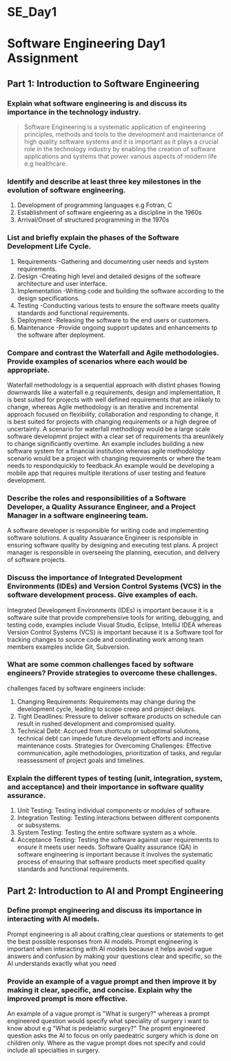 # SE_Day1
# Software Engineering Day1 Assignment

## Part 1: Introduction to Software Engineering

### Explain what software engineering is and discuss its importance in the technology industry.
> Software Engineering is a systematic application of engineering principles, methods and tools to the development and maintenance of high quality software systems and it is important as it plays a crucial role in the technology industry by enabling the creation of software applications and systems that power various aspects of modern life e.g healthcare.
>

### Identify and describe at least three key milestones in the evolution of software engineering.
>
1. Development of programming languages e.g Fotran, C
2. Establishment of software engieering as a discipline in the 1960s
3. Arrival/Onset of structured programming in the 1970s
>

### List and briefly explain the phases of the Software Development Life Cycle.
1. Requirements -Gathering and documenting user needs and system requirements.
2. Design -Creating high level and detailed designs of the software architecture and user interface.
3. Implementation -Writing code and building the software according to the design specifications.
4. Testing -Conducting various tests to ensure the software meets quality standards and functional requirements.
5. Deployment -Releasing the software to the end users or customers.
6. Maintenance -Provide ongoing support updates and enhancements tp the software after deployment. 

### Compare and contrast the Waterfall and Agile methodologies. Provide examples of scenarios where each would be appropriate.
Waterfall methodology is a sequential approach with distint phases flowing downwards like a waterfall e.g requirements, design and implementation, It is best suited for projects with well defined requirements that are inlikely to change, whereas Agile methodology is an iterative and incremental approach focused on flexibility, collaboration and responding to change, it is best suited for projects with changing requirements or a high degree of uncertainty. 
A scenario for waterfall methodlogy would be a large scale software developmnt project with a clear set of requirements tha areunlikely to change significantly overtime. An example includes building a new software system for a financial institution whereas agile methodology scenario would be a project with changing requirements or where the team needs to respondquickly to feedback.An example would be developing a mobile app that requires multiple iterations of user testing and feature development.

### Describe the roles and responsibilities of a Software Developer, a Quality Assurance Engineer, and a Project Manager in a software engineering team.
A software developer is responsible for writing code and implementing software solutions.
A quality Assuarance Engineer is responsible in ensuring software quality by designing and executing test plans.
A project manager is responsible in overseeing the planning, execution, and delivery of software projects.

### Discuss the importance of Integrated Development Environments (IDEs) and Version Control Systems (VCS) in the software development process. Give examples of each.
Integrated Development Environments (IDEs) is important because it is a software suite that provide comprehensive tools for writing, debugging, and testing code, examples include Visual Studio, Eclipse, IntelliJ IDEA whereas Version Control Systems (VCS) is important because it is a Software tool for tracking changes to source code and coordinating work among team members examples inclide Git, Subversion.

### What are some common challenges faced by software engineers? Provide strategies to overcome these challenges.
challenges faced by software engineers include:
1. Changing Requirements: Requirements may change during the development cycle, leading to scope creep and project delays.
2. Tight Deadlines: Pressure to deliver software products on schedule can result in rushed development and compromised quality.
3. Technical Debt: Accrued from shortcuts or suboptimal solutions, technical debt can impede future development efforts and increase maintenance costs.
Strategies for Overcoming Challenges: Effective communication, agile methodologies, prioritization of tasks, and regular reassessment of project goals and timelines.

### Explain the different types of testing (unit, integration, system, and acceptance) and their importance in software quality assurance.
1. Unit Testing: Testing individual components or modules of software.
2. Integration Testing: Testing interactions between different components or subsystems.
3. System Testing: Testing the entire software system as a whole.
4. Acceptance Testing: Testing the software against user requirements to ensure it meets user needs.
Software Quality assurance (QA) in software engineering is important because it involves the systematic process of ensuring that software products meet specified quality standards and functional requirements.

## Part 2: Introduction to AI and Prompt Engineering

### Define prompt engineering and discuss its importance in interacting with AI models.
Prompt engineering is all about crafting,clear questions or statements to get the best possible responses from AI models. Prompt engineering is important when interacting with AI models because it helps avoid vague answers and confusion by making your questions clear and specific, so the AI understands exactly what you need

### Provide an example of a vague prompt and then improve it by making it clear, specific, and concise. Explain why the improved prompt is more effective.
An example of a vague prompt is "What is surgery?" whereas a prompt engineered question would specify what speciality of surgery i want to know about e.g "What is pedeiatric surgery?" The propmt engineered question asks the AI to focus on only paedeatric surgery which is done on children only. Where as the vague prompt does not specify and could include all specialties in surgery. 


